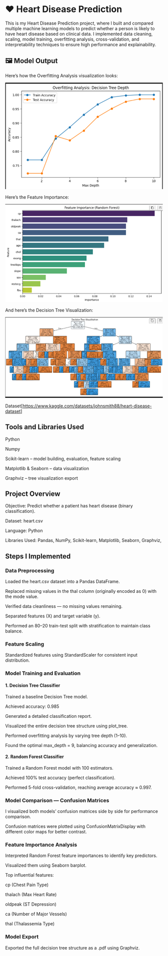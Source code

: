 # ❤️ Heart Disease Prediction

This is my Heart Disease Prediction project, where I built and compared multiple machine learning models to predict whether a person is likely to have heart disease based on clinical data.
I implemented data cleaning, scaling, model training, overfitting analysis, cross-validation, and interpretability techniques to ensure high performance and explainability.

## 🖼️ Model Output

Here’s how the Overfitting Analysis visualization looks:

![Confusion Matrix](images/Screenshot%201.png)

Here’s the Feature Importance:

![Accuracy Score](images/Screenshot%202.png)

And here’s the Decision Tree Visualization:

![Accuracy Score](images/Screenshot%203.png)

Dataset[https://www.kaggle.com/datasets/johnsmith88/heart-disease-dataset]

## Tools and Libraries Used

Python

Numpy

Scikit-learn – model building, evaluation, feature scaling

Matplotlib & Seaborn – data visualization

Graphviz – tree visualization export



## Project Overview

Objective: Predict whether a patient has heart disease (binary classification).

Dataset: heart.csv

Language: Python

Libraries Used: Pandas, NumPy, Scikit-learn, Matplotlib, Seaborn, Graphviz, 

## Steps I Implemented
### Data Preprocessing

Loaded the heart.csv dataset into a Pandas DataFrame.

Replaced missing values in the thal column (originally encoded as 0) with the mode value.

Verified data cleanliness — no missing values remaining.

Separated features (X) and target variable (y).

Performed an 80–20 train-test split with stratification to maintain class balance.

### Feature Scaling
Standardized features using StandardScaler for consistent input distribution.

### Model Training and Evaluation
#### 1. Decision Tree Classifier

Trained a baseline Decision Tree model.

Achieved accuracy: 0.985

Generated a detailed classification report.

Visualized the entire decision tree structure using plot_tree.

Performed overfitting analysis by varying tree depth (1–10).

Found the optimal max_depth = 9, balancing accuracy and generalization.

#### 2. Random Forest Classifier

Trained a Random Forest model with 100 estimators.

Achieved 100% test accuracy (perfect classification).

Performed 5-fold cross-validation, reaching average accuracy ≈ 0.997.

### Model Comparison — Confusion Matrices

I visualized both models’ confusion matrices side by side for performance comparison.

Confusion matrices were plotted using ConfusionMatrixDisplay with different color maps for better contrast.

### Feature Importance Analysis

Interpreted Random Forest feature importances to identify key predictors.

Visualized them using Seaborn barplot.

Top influential features:

cp (Chest Pain Type)

thalach (Max Heart Rate)

oldpeak (ST Depression)

ca (Number of Major Vessels)

thal (Thalassemia Type)

### Model Export

Exported the full decision tree structure as a .pdf using Graphviz.
